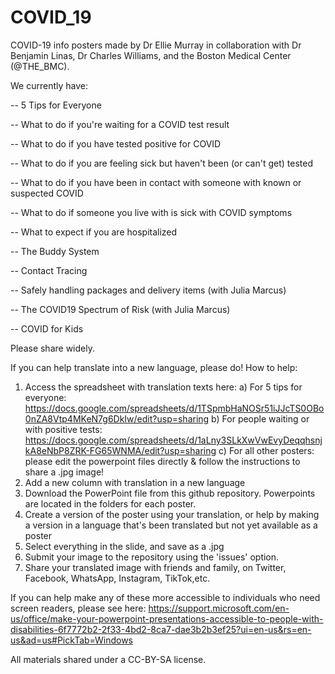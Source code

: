# COVID_19

COVID-19 info posters made by Dr Ellie Murray in collaboration with Dr Benjamin Linas, Dr Charles Williams, and the Boston Medical Center (@THE_BMC). 

We currently have:

-- 5 Tips for Everyone

-- What to do if you're waiting for a COVID test result

-- What to do if you have tested positive for COVID

-- What to do if you are feeling sick but haven't been (or can't get) tested

-- What to do if you have been in contact with someone with known or suspected COVID

-- What to do if someone you live with is sick with COVID symptoms

-- What to expect if you are hospitalized

-- The Buddy System

-- Contact Tracing

-- Safely handling packages and delivery items (with Julia Marcus)

-- The COVID19 Spectrum of Risk (with Julia Marcus)

-- COVID for Kids


Please share widely.

If you can help translate into a new language, please do! 
How to help: 
   1) Access the spreadsheet with translation texts here: 
       a)     For 5 tips for everyone: https://docs.google.com/spreadsheets/d/1TSpmbHaNOSr51iJJcTS0OBo0nZA8Vtp4MKeN7g6DkIw/edit?usp=sharing
       b)     For people waiting or with positive tests: https://docs.google.com/spreadsheets/d/1aLny3SLkXwVwEvyDeqqhsnjkA8eNbP8ZRK-FG65WNMA/edit?usp=sharing
       c)    For all other posters: please edit the powerpoint files directly & follow the instructions to share a .jpg image!
   2) Add a new column with translation in a new language
   3) Download the PowerPoint file from this github repository. Powerpoints are located in the folders for each poster.
   4) Create a version of the poster using your translation, or help by making a version in a language that's been translated but not yet available as a poster
   5) Select everything in the slide, and save as a .jpg
   6) Submit your image to the repository using the 'issues' option. 
   7) Share your translated image with friends and family, on Twitter, Facebook, WhatsApp, Instagram, TikTok,etc.

If you can help make any of these more accessible to individuals who need screen readers, please see here:  https://support.microsoft.com/en-us/office/make-your-powerpoint-presentations-accessible-to-people-with-disabilities-6f7772b2-2f33-4bd2-8ca7-dae3b2b3ef25?ui=en-us&rs=en-us&ad=us#PickTab=Windows

All materials shared under a CC-BY-SA license.
